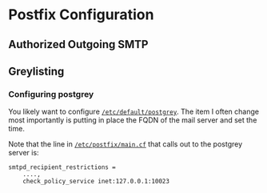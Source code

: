 # Postfix Configuration

## Authorized Outgoing SMTP

## Greylisting

### Configuring postgrey

You likely want to configure
[`/etc/default/postgrey`](etc/default/postgrey).  The item I often change
most importantly is putting in place the FQDN of the mail server and set the
time.

Note that the line in [`/etc/postfix/main.cf`](etc/postfix/main.cf) that
calls out to the postgrey server is:

    smtpd_recipient_restrictions =
        ....,
        check_policy_service inet:127.0.0.1:10023
